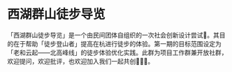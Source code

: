 # 西湖群山徒步导览

「西湖群山徒步导览」是一个由民间团体自组织的一次社会创新设计尝试👀。其目的在于帮助「徒步登山者」提高在杭进行徒步的体验。第一期的目标范围设定为「老和云起——北高峰线」的徒步体验优化实践。此群为项目工作群兼开放社群，欢迎提问，欢迎批评，也欢迎加入我们一起共创👏👏👏。
